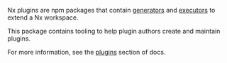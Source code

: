Nx plugins are npm packages that contain [generators](/features/generate-code) and [executors](/concepts/executors-and-configurations) to extend a Nx workspace.

This package contains tooling to help plugin authors create and maintain plugins.

For more information, see the [plugins](/extending-nx/intro/getting-started) section of docs.
